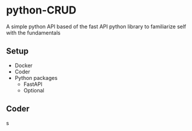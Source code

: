 # python-CRUD
A simple python API based of the fast API python library to familiarize self with the fundamentals

## Setup
- Docker
- Coder
- Python packages
    - FastAPI
    - Optional

## Coder 

s